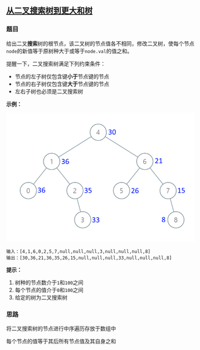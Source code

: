 ## [从二叉搜索树到更大和树](<https://leetcode-cn.com/problems/binary-search-tree-to-greater-sum-tree/>)

### 题目

给出二叉**搜索**树的根节点，该二叉树的节点值各不相同，修改二叉树，使每个节点`node`的新值等于原树种大于或等于`node.val`的值之和。

提醒一下，二叉搜索树满足下列约束条件：

+ 节点的左子树仅包含键**小于**节点键的节点
+ 节点的右子树仅包含键**大于**节点键的节点
+ 左右子树也必须是二叉搜索树

**示例：**

![tree](../assets/tree.png)

~~~
输入：[4,1,6,0,2,5,7,null,null,null,3,null,null,null,8]
输出：[30,36,21,36,35,26,15,null,null,null,33,null,null,null,8]
~~~

**提示：**

1. 树种的节点数介于`1`和`100`之间
2. 每个节点的值介于`0`和`100`之间
3. 给定的树为二叉搜索树

### 思路

将二叉搜索树的节点进行中序遍历存放于数组中

每个节点的值等于其后所有节点值及其自身之和